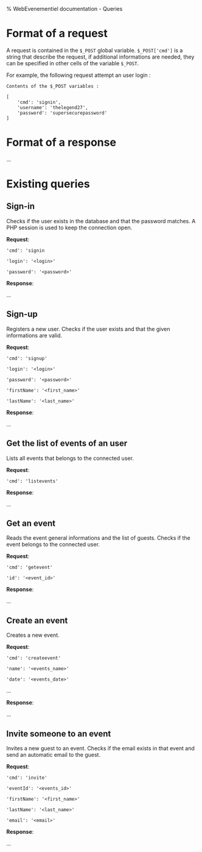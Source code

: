 % WebEvenementiel documentation - Queries

# Format of a request

A request is contained in the `$_POST` global variable. `$_POST['cmd']` is a string that describe the request, if additional informations are needed, they can be specified in other cells of the variable `$_POST`.

For example, the following request attempt an user login :

```
Contents of the $_POST variables :

[
    'cmd': 'signin',
    'username': 'thelegend27',
    'password': 'supersecurepassword'
]
```

# Format of a response

...

# Existing queries

## Sign-in

Checks if the user exists in the database and that the password matches. A PHP session is used to keep the connection open.

**Request**:

`'cmd': 'signin`

`'login': '<login>'`

`'password': '<password>'`

**Response**:

...

## Sign-up

Registers a new user. Checks if the user exists and that the given informations are valid.

**Request**:

`'cmd': 'signup'`

`'login': '<login>'`

`'password': '<password>'`

`'firstName': '<first_name>'`

`'lastName': '<last_name>'`

**Response**:

...

## Get the list of events of an user

Lists all events that belongs to the connected user.

**Request**:

`'cmd': 'listevents'`

**Response**:

...

## Get an event

Reads the event general informations and the list of guests. Checks if the event belongs to the connected user.

**Request**:

`'cmd': 'getevent'`

`'id': '<event_id>'`

**Response**:

...

## Create an event

Creates a new event.

**Request**:

`'cmd': 'createevent'`

`'name': '<events_name>'`

`'date': '<events_date>'`

...

**Response**:

...

## Invite someone to an event

Invites a new guest to an event. Checks if the email exists in that event and send an automatic email to the guest.

**Request**:

`'cmd': 'invite'`

`'eventId': '<events_id>'`

`'firstName': '<first_name>'`

`'lastName': '<last_name>'`

`'email': '<email>'`

**Response**:

...